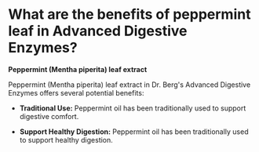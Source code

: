 # What are the benefits of peppermint leaf in Advanced Digestive Enzymes?

**Peppermint (Mentha piperita) leaf extract**  

Peppermint (Mentha piperita) leaf extract in Dr. Berg's Advanced Digestive Enzymes offers several potential benefits: 

- **Traditional Use:** Peppermint oil has been traditionally used to support digestive comfort. 

- **Support Healthy Digestion:** Peppermint oil has been traditionally used to support healthy digestion.